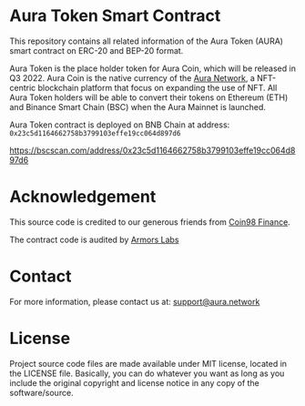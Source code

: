 # Aura Token Smart Contract

This repository contains all related information of the Aura Token (AURA) smart contract on ERC-20 and BEP-20 format.

Aura Token is the place holder token for Aura Coin, which will be released in Q3 2022. Aura Coin is the native currency of the [Aura Network](https://aura.network/), a NFT-centric blockchain platform that focus on expanding the use of NFT. All Aura Token holders will be able to convert their tokens on Ethereum (ETH) and Binance Smart Chain (BSC) when the Aura Mainnet is launched. 

Aura Token contract is deployed on BNB Chain at address: `0x23c5d1164662758b3799103effe19cc064d897d6`

https://bscscan.com/address/0x23c5d1164662758b3799103effe19cc064d897d6

# Acknowledgement
This source code is credited to our generous friends from [Coin98 Finance](https://coin98.com/).

The contract code is audited by [Armors Labs](https://armors.io/)

# Contact
For more information, please contact us at: [support@aura.network](mailto:support@aura.network)

# License
Project source code files are made available under MIT license, located in the LICENSE file. Basically, you can do whatever you want as long as you include the original copyright and license notice in any copy of the software/source.
